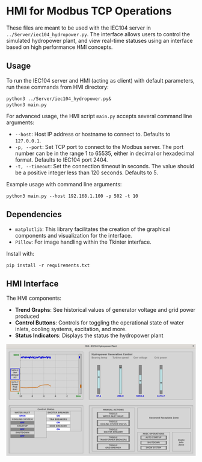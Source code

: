 
# HMI for Modbus TCP Operations

These files are meant to be used with the IEC104 server in `../Server/iec104_hydropower.py`. The interface allows users to control the simulated hydropower plant, and view real-time statuses using an interface based on high performance HMI concepts.

## Usage

To run the IEC104 server and HMI (acting as client) with default parameters, run these commands from HMI directory:
```shell
python3 ../Server/iec104_hydropower.py&
python3 main.py
```

For advanced usage, the HMI script `main.py` accepts several command line arguments:

- `--host`: Host IP address or hostname to connect to. Defaults to `127.0.0.1`.
- `-p, --port`: Set TCP port to connect to the Modbus server. The port number can be in the range 1 to 65535, either in decimal or hexadecimal format. Defaults to IEC104 port 2404.
- `-t, --timeout`: Set the connection timeout in seconds. The value should be a positive integer less than 120 seconds. Defaults to 5.

Example usage with command line arguments:
```shell
python3 main.py --host 192.168.1.100 -p 502 -t 10
```

## Dependencies

- `matplotlib`: This library facilitates the creation of the graphical components and visualization for the interface.
- `Pillow`: For image handling within the Tkinter interface.

Install with:
```shell
pip install -r requirements.txt
```

## HMI Interface

The HMI components:

- **Trend Graphs**: See historical values of generator voltage and grid power produced
- **Control Buttons**: Controls for toggling the operational state of water inlets, cooling systems, excitation, and more.
- **Status Indicators**: Displays the status the hydropower plant

![HMI Screenshot](./assets/HMI_example.PNG)

